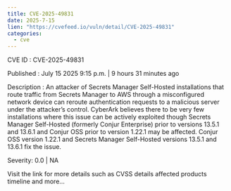 ```yaml
--- 
title: CVE-2025-49831
date: 2025-7-15
lien: "https://cvefeed.io/vuln/detail/CVE-2025-49831"
categories:
  - cve
---
```


CVE ID : CVE-2025-49831

Published :  July 15
2025
9:15 p.m. | 9 hours
31 minutes ago

Description : An attacker of Secrets Manager
Self-Hosted installations that route traffic from Secrets Manager to AWS through a misconfigured network device can reroute authentication requests to a malicious server under the attacker’s control. CyberArk believes there to be very few installations where this issue can be actively exploited
though Secrets Manager
Self-Hosted (formerly Conjur Enterprise) prior to versions 13.5.1 and 13.6.1 and Conjur OSS prior to version 1.22.1 may be affected. Conjur OSS version 1.22.1 and Secrets Manager
Self-Hosted versions 13.5.1 and 13.6.1 fix the issue.

Severity: 0.0 | NA

Visit the link for more details
such as CVSS details
affected products
timeline
and more...
